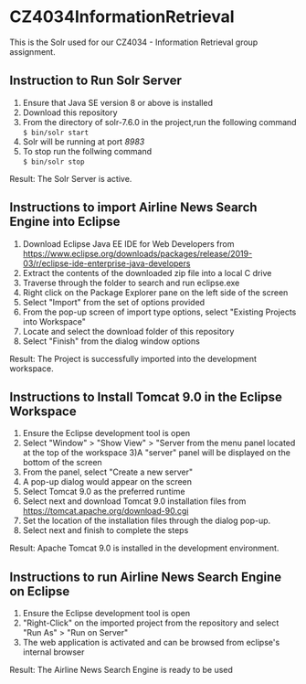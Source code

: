# CZ4034InformationRetrieval

This is the Solr used for our CZ4034 - Information Retrieval group assignment. 

## Instruction to Run Solr Server
1. Ensure that Java SE version 8 or above is installed
2. Download this repository
3. From the directory of solr-7.6.0 in the project,run the following command </br> `$ bin/solr start`
4. Solr will be running at port <em>8983</em>
5. To stop run the follwing command </br> `$ bin/solr stop`

Result: The Solr Server is active.



## Instructions to import Airline News Search Engine into Eclipse
1. Download Eclipse Java EE IDE for Web Developers from https://www.eclipse.org/downloads/packages/release/2019-03/r/eclipse-ide-enterprise-java-developers
2. Extract the contents of the downloaded zip file into a local C drive
3. Traverse through the folder to search and run eclipse.exe
4. Right click on the Package Explorer pane on the left side of the screen
5. Select "Import" from the set of options provided
6. From the pop-up screen of import type options, select "Existing Projects into Workspace"
7. Locate and select the download folder of this repository
8. Select "Finish" from the dialog window options

Result: The Project is successfully imported into the development workspace.

## Instructions to Install Tomcat 9.0 in the Eclipse Workspace

1) Ensure the Eclipse development tool is open
2) Select "Window" > "Show View" > "Server
 from the menu panel located at the top of the workspace
3)A "server" panel will be displayed on the bottom of the screen
4) From the panel, select "Create a new server" 
5) A pop-up dialog would appear on the screen
6) Select Tomcat 9.0 as the preferred runtime
5) Select next and download Tomcat 9.0 installation files from https://tomcat.apache.org/download-90.cgi 
6) Set the location of the installation files through the dialog pop-up.
7) Select next and finish to complete the steps

Result: Apache Tomcat 9.0 is installed in the development environment.

## Instructions to run Airline News Search Engine on Eclipse

1) Ensure the Eclipse development tool is open
2) "Right-Click" on the imported project from the repository and select "Run As" > "Run on Server"
3) The web application is activated and can be browsed from eclipse's internal browser

Result: The Airline News Search Engine is ready to be used


